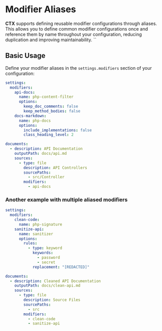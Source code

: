 # Modifier Aliases

**CTX** supports defining reusable modifier configurations through aliases. This allows you to define common
modifier configurations once and reference them by name throughout your configuration, reducing duplication and
improving maintainability.
``
## Basic Usage

Define your modifier aliases in the `settings.modifiers` section of your configuration:

```yaml
settings:
  modifiers:
    api-docs:
      name: php-content-filter
      options:
        keep_doc_comments: false
        keep_method_bodies: false
    docs-markdown:
      name: php-docs
      options:
        include_implementations: false
        class_heading_level: 2

documents:
  - description: API Documentation
    outputPath: docs/api.md
    sources:
      - type: file
        description: API Controllers
        sourcePaths:
          - src/Controller
        modifiers:
          - api-docs
```

### Another example with multiple aliased modifiers

```yaml
settings:
  modifiers:
    clean-code:
      name: php-signature
    sanitize-api:
      name: sanitizer
      options:
        rules:
          - type: keyword
            keywords:
              - password
              - secret
            replacement: "[REDACTED]"

documents:
  - description: Cleaned API Documentation
    outputPath: docs/clean-api.md
    sources:
      - type: file
        description: Source Files
        sourcePaths:
          - src
        modifiers:
          - clean-code
          - sanitize-api
```